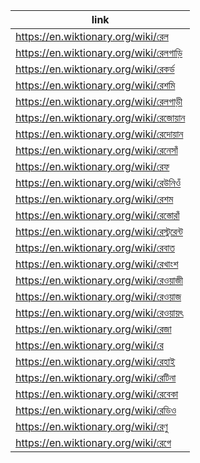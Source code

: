 |link|
|----|
|https://en.wiktionary.org/wiki/রেল|
|https://en.wiktionary.org/wiki/রেলগাড়ি|
|https://en.wiktionary.org/wiki/রেকর্ড|
|https://en.wiktionary.org/wiki/রেশমি|
|https://en.wiktionary.org/wiki/রেলগাড়ী|
|https://en.wiktionary.org/wiki/রেজোয়ান|
|https://en.wiktionary.org/wiki/রেদোয়ান|
|https://en.wiktionary.org/wiki/রেনেসাঁ|
|https://en.wiktionary.org/wiki/রেফ|
|https://en.wiktionary.org/wiki/রেউনিওঁ|
|https://en.wiktionary.org/wiki/রেশম|
|https://en.wiktionary.org/wiki/রেস্তোরাঁ|
|https://en.wiktionary.org/wiki/রেস্টুরেন্ট|
|https://en.wiktionary.org/wiki/রেবাত|
|https://en.wiktionary.org/wiki/রেখাংশ|
|https://en.wiktionary.org/wiki/রেওয়াজী|
|https://en.wiktionary.org/wiki/রেওয়াজ|
|https://en.wiktionary.org/wiki/রেওয়ায়ৎ|
|https://en.wiktionary.org/wiki/রেজা|
|https://en.wiktionary.org/wiki/রে|
|https://en.wiktionary.org/wiki/রেহাই|
|https://en.wiktionary.org/wiki/রেটিনা|
|https://en.wiktionary.org/wiki/রেবেকা|
|https://en.wiktionary.org/wiki/রেডিও|
|https://en.wiktionary.org/wiki/রেণু|
|https://en.wiktionary.org/wiki/রেগে|
